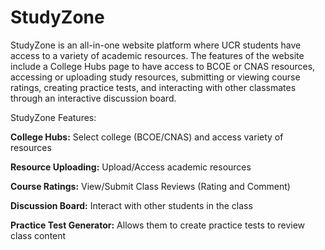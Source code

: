 # StudyZone

StudyZone is an all-in-one website platform where UCR students have access to a variety of academic resources. The features of the website include a College Hubs page to have access to BCOE or CNAS resources, accessing or uploading study resources, submitting or viewing course ratings, creating practice tests, and interacting with other classmates through an interactive discussion board. 

StudyZone Features:

**College Hubs:** Select college (BCOE/CNAS) and access variety of resources

**Resource Uploading:** Upload/Access academic resources

**Course Ratings:** View/Submit Class Reviews (Rating and Comment)

**Discussion Board:** Interact with other students in the class

**Practice Test Generator:** Allows them to create practice tests to review class content 


